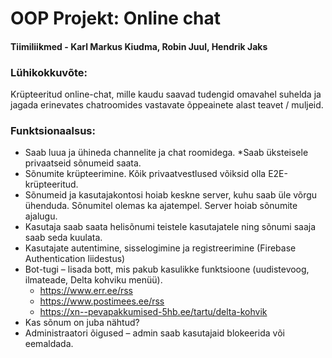 # OOP Projekt: Online chat

#### Tiimiliikmed - Karl Markus Kiudma, Robin Juul, Hendrik Jaks

### Lühikokkuvõte:
Krüpteeritud online-chat, mille kaudu saavad tudengid omavahel suhelda ja jagada erinevates chatroomides vastavate õppeainete alast teavet / muljeid.

### Funktsionaalsus:
* Saab luua ja ühineda channelite ja chat roomidega.
  *Saab üksteisele privaatseid sõnumeid saata.
* Sõnumite krüpteerimine. Kõik privaatvestlused võiksid olla E2E-krüpteeritud.
* Sõnumeid ja kasutajakontosi hoiab keskne server, kuhu saab üle võrgu ühenduda. Sõnumitel olemas ka ajatempel. Server hoiab sõnumite ajalugu.
* Kasutaja saab saata helisõnumi teistele kasutajatele ning sõnumi saaja saab seda kuulata.
* Kasutajate autentimine, sisselogimine ja registreerimine (Firebase Authentication liidestus)
* Bot-tugi – lisada bott, mis pakub kasulikke funktsioone (uudistevoog, ilmateade, Delta kohviku menüü).
    * https://www.err.ee/rss
    * https://www.postimees.ee/rss
    * https://xn--pevapakkumised-5hb.ee/tartu/delta-kohvik
* Kas sõnum on juba nähtud?
* Administraatori õigused – admin saab kasutajaid blokeerida või eemaldada.
